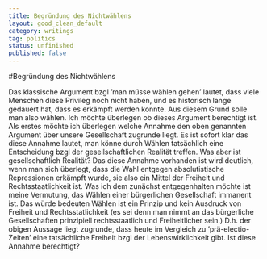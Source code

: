 ```yaml
---
title: Begründung des Nichtwählens
layout: good_clean_default
category: writings
tag: politics  
status: unfinished
published: false
---
```

#Begründung des Nichtwählens

Das klassische Argument bzgl ’man müsse wählen gehen’ lautet, dass viele Menschen diese Privileg noch nicht haben, und es historisch lange gedauert hat, dass es erkämpft werden konnte. Aus diesem Grund solle man also wählen. Ich möchte überlegen ob dieses Argument berechtigt ist. Als erstes möchte ich überlegen welche Annahme den oben genannten Argument über unsere Gesellschaft zugrunde liegt. Es ist sofort klar das diese Annahme lautet, man könne durch Wählen tatsächlich eine Entscheidung bzgl der gesellschaftlichen Realität treffen. Was aber ist gesellschaftlich Realität? Das diese Annahme vorhanden ist wird deutlich, wenn man sich überlegt, dass die Wahl entgegen absolutistische Repressionen erkämpft wurde, sie also ein Mittel der Freiheit und Rechtsstaatlichkeit ist. Was ich dem zunächst entgegenhalten möchte ist meine Vermutung, das Wählen einer bürgerlichen Gesellschaft immanent ist. Das würde bedeuten Wählen ist ein Prinzip und kein Ausdruck von Freiheit und Rechtsstatlichkeit (es sei denn man nimmt an das bürgerliche Gesellschaften prinzipiell rechtsstaatlich und Freiheitlicher sein.) D.h. der obigen Aussage liegt zugrunde, dass heute im Vergleich zu ’prä-electio-Zeiten’ eine tatsächliche Freiheit bzgl der Lebenswirklichkeit gibt. Ist diese Annahme berechtigt?
